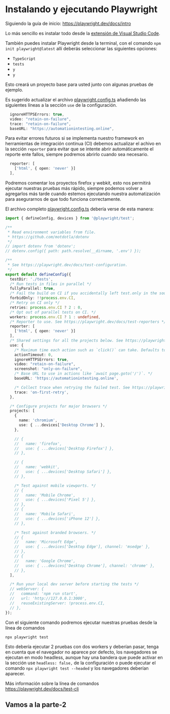 # Instalando y ejecutando Playwright

Siguiendo la guía de inicio: https://playwright.dev/docs/intro

Lo más sencillo es instalar todo desde la [extensión de Visual Studio Code](https://marketplace.visualstudio.com/items?itemName=ms-playwright.playwright).

También puedes instalar Playwright desde la terminal, con el comando `npm init playwright@latest` allí deberás seleccionar las siguientes opciones:

* `TypeScript`
* `tests`
* `y`
* `y`

Esto creará un proyecto base para usted junto con algunas pruebas de ejemplo.

Es sugerido actualizar el archivo [playwright.config.ts](./playwright.config.ts) añadiendo las siguientes líneas a la sección `use` de la configuración.

```typescript
  ignoreHTTPSErrors: true,
  video: "retain-on-failure",
  trace: "retain-on-failure",
  baseURL: "https://automationintesting.online",
```

Para evitar errores futuros si se implementa nuestro framework en herramientas de integración continua (CI) debemos actualizar el achivo en la sección `reporter` para evitar que se intente abrir automáticamente el reporte ente fallos, siempre podremos abrirlo cuando sea necesario.

```typescript
  reporter: [
    ['html', { open: 'never' }]
  ],
```

Podremos comentar los proyectos firefox y webkit, esto nos permitirá ejecutar nuestras pruebas más rápido, siempre podemos volver a agregarlos más tarde cuando estemos ejecutando nuestra automatización para asegurarnos de que todo funciona correctamente.

El archivo completo [playwright.config.ts](./playwright.config.ts) debería verse de esta manera:

```typescript
import { defineConfig, devices } from '@playwright/test';

/**
 * Read environment variables from file.
 * https://github.com/motdotla/dotenv
 */
// import dotenv from 'dotenv';
// dotenv.config({ path: path.resolve(__dirname, '.env') });

/**
 * See https://playwright.dev/docs/test-configuration.
 */
export default defineConfig({
  testDir: './tests',
  /* Run tests in files in parallel */
  fullyParallel: true,
  /* Fail the build on CI if you accidentally left test.only in the source code. */
  forbidOnly: !!process.env.CI,
  /* Retry on CI only */
  retries: process.env.CI ? 2 : 0,
  /* Opt out of parallel tests on CI. */
  workers: process.env.CI ? 1 : undefined,
  /* Reporter to use. See https://playwright.dev/docs/test-reporters */
  reporter: [
    ['html', { open: 'never' }]
  ],
  /* Shared settings for all the projects below. See https://playwright.dev/docs/api/class-testoptions. */
  use: {
    /* Maximum time each action such as `click()` can take. Defaults to 0 (no limit). */
    actionTimeout: 0,
    ignoreHTTPSErrors: true,
    video: "retain-on-failure",
    screenshot: "only-on-failure",
    /* Base URL to use in actions like `await page.goto('/')`. */
    baseURL: 'https://automationintesting.online',

    /* Collect trace when retrying the failed test. See https://playwright.dev/docs/trace-viewer */
    trace: 'on-first-retry',
  },

  /* Configure projects for major browsers */
  projects: [
    {
      name: 'chromium',
      use: { ...devices['Desktop Chrome'] },
    },

    // {
    //   name: 'firefox',
    //   use: { ...devices['Desktop Firefox'] },
    // },

    // {
    //   name: 'webkit',
    //   use: { ...devices['Desktop Safari'] },
    // },

    /* Test against mobile viewports. */
    // {
    //   name: 'Mobile Chrome',
    //   use: { ...devices['Pixel 5'] },
    // },
    // {
    //   name: 'Mobile Safari',
    //   use: { ...devices['iPhone 12'] },
    // },

    /* Test against branded browsers. */
    // {
    //   name: 'Microsoft Edge',
    //   use: { ...devices['Desktop Edge'], channel: 'msedge' },
    // },
    // {
    //   name: 'Google Chrome',
    //   use: { ...devices['Desktop Chrome'], channel: 'chrome' },
    // },
  ],

  /* Run your local dev server before starting the tests */
  // webServer: {
  //   command: 'npm run start',
  //   url: 'http://127.0.0.1:3000',
  //   reuseExistingServer: !process.env.CI,
  // },
});

```

Con el siguiente comando podremos ejecutar nuestras pruebas desde la línea de comandos

`npx playwright test`

Esto debería ejecutar 2 pruebas con dos workers y deberían pasar, tenga en cuenta que el navegador no aparece por defecto, los navegadores se ejecutan en modo headless, aunque hay una bandera que puede activar en la sección use `headless: false,` de la configuración o puede ejecutar el comando `npx playwright test --headed` y los navegadores deberían aparecer.

Más información sobre la línea de comandos <https://playwright.dev/docs/test-cli>

## Vamos a la parte-2
